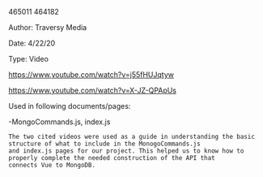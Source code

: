 465011 464182

Author: Traversy Media

Date: 4/22/20

Type: Video

https://www.youtube.com/watch?v=j55fHUJqtyw

https://www.youtube.com/watch?v=X-JZ-QPApUs

Used in following documents/pages:

-MongoCommands.js, index.js

    The two cited videos were used as a guide in understanding the basic structure of what to include in the MonogoCommands.js 
    and index.js pages for our project. This helped us to know how to properly complete the needed construction of the API that 
    connects Vue to MongoDB.
